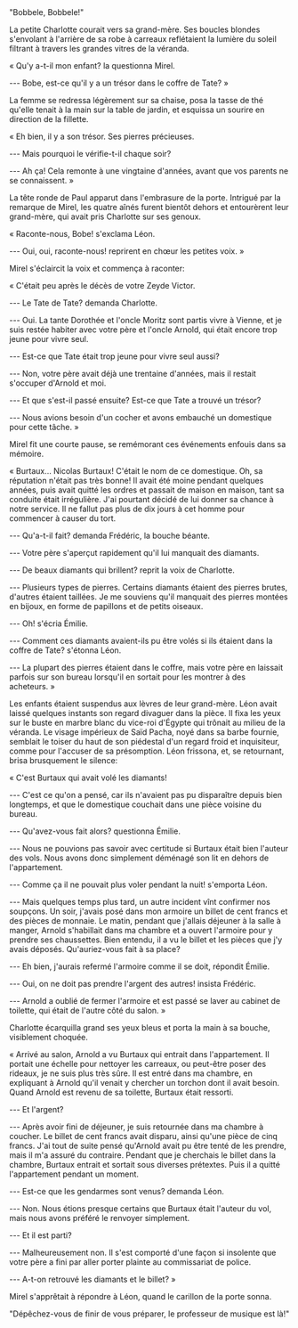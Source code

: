<!--
C02S??: Burtaux
Personnages:
  - Les enfants Grünberg
  - Maria Schorr
  - Adolphe Grünberg
  - Arnold Grünberg
  - Nicolas Burtaux
Résumé: Charlotte demande à Maria pourquoi Adolphe ferme toujours à clé son
coffre. Maria raconte aux enfants l'épisode du vol des diamants en 1853.
Adolphe ajoute qu'elle n'a pas fait mention des bouteilles de vin. Elle répond
que c'est pour ne pas les encourager à faire de même.
-->


## 

"Bobbele, Bobbele!"

La petite Charlotte courait vers sa grand-mère.
Ses boucles blondes s'envolant
à l'arrière de sa robe à carreaux reflétaient la lumière du soleil filtrant
à travers les grandes vitres de la véranda.

« Qu'y a-t-il mon enfant? la questionna Mirel.

--- Bobe, est-ce qu'il y a un trésor dans le coffre de Tate? »

La femme se redressa légèrement sur sa chaise, posa la tasse de thé qu'elle
tenait à la main sur la table de jardin, et esquissa un sourire en direction de
la fillette.

« Eh bien, il y a son trésor. Ses pierres précieuses.

--- Mais pourquoi le vérifie-t-il chaque soir?

--- Ah ça! Cela remonte à une vingtaine d'années, avant que vos parents ne se
connaissent. »


La tête ronde de Paul apparut dans l'embrasure de la porte. Intrigué par la
remarque de Mirel, les quatre aînés furent bientôt dehors et entourèrent leur
grand-mère, qui avait pris Charlotte sur ses genoux.

« Raconte-nous, Bobe! s'exclama Léon.

--- Oui, oui, raconte-nous! reprirent en chœur les petites voix. »


Mirel s'éclaircit la voix et commença à raconter:

« C'était peu après le décès de votre Zeyde Victor.

--- Le Tate de Tate? demanda Charlotte.

--- Oui. La tante Dorothée et l'oncle Moritz sont partis vivre à Vienne,
et je suis restée habiter avec votre père et l'oncle Arnold, qui était encore trop
jeune pour vivre seul.

--- Est-ce que Tate était trop jeune pour vivre seul aussi?

--- Non, votre père avait déjà une trentaine d'années, mais il restait
s'occuper d'Arnold et moi.

--- Et que s'est-il passé ensuite? Est-ce que Tate a trouvé un trésor?

--- Nous avions besoin d'un cocher et avons embauché un domestique pour cette
tâche. »


Mirel fit une courte pause, se remémorant ces événements enfouis dans sa
mémoire.

« Burtaux… Nicolas Burtaux! C'était le nom de ce domestique. Oh, sa réputation
n'était pas très bonne! Il avait été moine pendant quelques années,
puis avait quitté les ordres et passait de maison en maison, tant sa conduite
était irrégulière. J'ai pourtant décidé de lui donner sa chance à notre
service. Il ne fallut pas plus de dix jours à cet homme pour commencer à causer
du tort.


--- Qu'a-t-il fait? demanda Frédéric, la bouche béante.

--- Votre père s'aperçut rapidement qu'il lui manquait des diamants.

--- De beaux diamants qui brillent? reprit la voix de Charlotte.

--- Plusieurs types de pierres. Certains diamants étaient des pierres brutes,
d'autres étaient taillées. Je me souviens qu'il manquait des pierres montées en
bijoux, en forme de papillons et de petits oiseaux.

--- Oh! s'écria Émilie.

--- Comment ces diamants avaient-ils pu être volés si ils étaient dans la
coffre de Tate? s'étonna Léon.

--- La plupart des pierres étaient dans le coffre, mais votre père en laissait
parfois sur son bureau lorsqu'il en sortait pour les montrer à des acheteurs. »


Les enfants étaient suspendus aux lèvres de leur grand-mère.
Léon avait laissé quelques instants son regard divaguer dans la pièce.
Il fixa les yeux sur le buste en marbre blanc du vice-roi d'Égypte qui trônait au
milieu de la véranda. Le visage impérieux de Saïd Pacha, noyé dans sa
barbe fournie, semblait le toiser du haut de son piédestal d'un regard froid et
inquisiteur, comme pour l'accuser de sa présomption.
Léon frissona, et, se retournant, brisa brusquement le silence:

« C'est Burtaux qui avait volé les diamants!

--- C'est ce qu'on a pensé, car ils n'avaient pas pu disparaître depuis bien
longtemps, et que le domestique couchait dans une pièce voisine du bureau.

--- Qu'avez-vous fait alors? questionna Émilie.

--- Nous ne pouvions pas savoir avec certitude si Burtaux était bien l'auteur
des vols. Nous avons donc simplement déménagé son lit en dehors de
l'appartement.

--- Comme ça il ne pouvait plus voler pendant la nuit! s'emporta Léon.

--- Mais quelques temps plus tard, un autre incident vînt confirmer nos
soupçons. Un soir, j'avais posé dans mon armoire un billet de cent francs et
des pièces de monnaie. Le matin, pendant que j'allais déjeuner à la salle
à manger, Arnold s'habillait dans ma chambre et a ouvert l'armoire pour
y prendre ses chaussettes. Bien entendu, il a vu le billet et les pièces que
j'y avais déposés. Qu'auriez-vous fait à sa place?

--- Eh bien, j'aurais refermé l'armoire comme il se doit, répondit Émilie.

--- Oui, on ne doit pas prendre l'argent des autres! insista Frédéric.

--- Arnold a oublié de fermer l'armoire et est passé se laver
au cabinet de toilette, qui était de l'autre côté du salon. »

Charlotte écarquilla grand ses yeux bleus et porta la main à sa bouche,
visiblement choquée.

« Arrivé au salon, Arnold a vu Burtaux qui entrait dans l'appartement. Il
portait une échelle pour nettoyer les carreaux, ou peut-être poser des rideaux,
je ne suis plus très sûre. Il est entré dans ma chambre, en expliquant à Arnold
qu'il venait y chercher un torchon dont il avait besoin. Quand Arnold est
revenu de sa toilette, Burtaux était ressorti.

--- Et l'argent?

--- Après avoir fini de déjeuner, je suis retournée dans ma chambre à coucher.
Le billet de cent francs avait disparu, ainsi qu'une pièce de cinq francs. J'ai
tout de suite pensé qu'Arnold avait pu être tenté de les prendre, mais il m'a
assuré du contraire. Pendant que je cherchais le billet dans la chambre,
Burtaux entrait et sortait sous diverses prétextes. Puis il a quitté
l'appartement pendant un moment.

--- Est-ce que les gendarmes sont venus? demanda Léon.

--- Non. Nous étions presque certains que Burtaux était l'auteur du vol, mais
nous avons préféré le renvoyer simplement.

--- Et il est parti?

--- Malheureusement non. Il s'est comporté d'une façon si insolente que votre
père a fini par aller porter plainte au commissariat de police.

--- A-t-on retrouvé les diamants et le billet? »


Mirel s'apprêtait à répondre à Léon, quand le carillon de la porte sonna.


"Dépêchez-vous de finir de vous préparer, le professeur de musique est là!"
